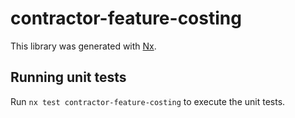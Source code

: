 # contractor-feature-costing

This library was generated with [Nx](https://nx.dev).

## Running unit tests

Run `nx test contractor-feature-costing` to execute the unit tests.
